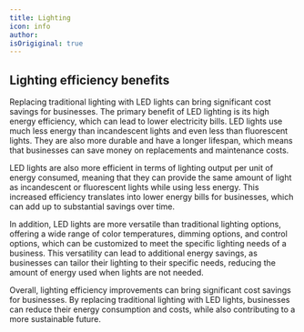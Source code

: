 ```yaml
---
title: Lighting
icon: info
author: 
isOrigiginal: true
--- 
```

## Lighting efficiency benefits

Replacing traditional lighting with LED lights can bring significant cost savings for businesses. The primary benefit of LED lighting is its high energy efficiency, which can lead to lower electricity bills. LED lights use much less energy than incandescent lights and even less than fluorescent lights. They are also more durable and have a longer lifespan, which means that businesses can save money on replacements and maintenance costs.

LED lights are also more efficient in terms of lighting output per unit of energy consumed, meaning that they can provide the same amount of light as incandescent or fluorescent lights while using less energy. This increased efficiency translates into lower energy bills for businesses, which can add up to substantial savings over time.

In addition, LED lights are more versatile than traditional lighting options, offering a wide range of color temperatures, dimming options, and control options, which can be customized to meet the specific lighting needs of a business. This versatility can lead to additional energy savings, as businesses can tailor their lighting to their specific needs, reducing the amount of energy used when lights are not needed.

Overall, lighting efficiency improvements can bring significant cost savings for businesses. By replacing traditional lighting with LED lights, businesses can reduce their energy consumption and costs, while also contributing to a more sustainable future.
